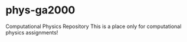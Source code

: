# phys-ga2000
Computational Physics Repository
This is a place only for computational physics assignments!
